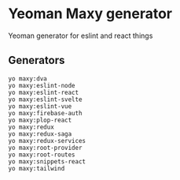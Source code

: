# Yeoman Maxy generator
Yeoman generator for eslint and react things

## Generators
```
yo maxy:dva
yo maxy:eslint-node
yo maxy:eslint-react
yo maxy:eslint-svelte
yo maxy:eslint-vue
yo maxy:firebase-auth
yo maxy:plop-react
yo maxy:redux
yo maxy:redux-saga
yo maxy:redux-services
yo maxy:root-provider
yo maxy:root-routes
yo maxy:snippets-react
yo maxy:tailwind
```

